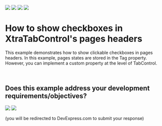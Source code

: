 <!-- default badges list -->
![](https://img.shields.io/endpoint?url=https://codecentral.devexpress.com/api/v1/VersionRange/128622400/10.1.4%2B)
[![](https://img.shields.io/badge/Open_in_DevExpress_Support_Center-FF7200?style=flat-square&logo=DevExpress&logoColor=white)](https://supportcenter.devexpress.com/ticket/details/E3039)
[![](https://img.shields.io/badge/📖_How_to_use_DevExpress_Examples-e9f6fc?style=flat-square)](https://docs.devexpress.com/GeneralInformation/403183)
[![](https://img.shields.io/badge/💬_Leave_Feedback-feecdd?style=flat-square)](#does-this-example-address-your-development-requirementsobjectives)
<!-- default badges end -->
# How to show checkboxes in XtraTabControl's pages headers


<p>This example demonstrates how to show clickable checkboxes in pages headers. In this example, pages states are stored in the Tag property. However, you can implement a custom property at the level of TabControl.</p>

<br/>


<!-- feedback -->
## Does this example address your development requirements/objectives?

[<img src="https://www.devexpress.com/support/examples/i/yes-button.svg"/>](https://www.devexpress.com/support/examples/survey.xml?utm_source=github&utm_campaign=winforms-tabcontrol-show-checkboxes-in-page-headers&~~~was_helpful=yes) [<img src="https://www.devexpress.com/support/examples/i/no-button.svg"/>](https://www.devexpress.com/support/examples/survey.xml?utm_source=github&utm_campaign=winforms-tabcontrol-show-checkboxes-in-page-headers&~~~was_helpful=no)

(you will be redirected to DevExpress.com to submit your response)
<!-- feedback end -->
